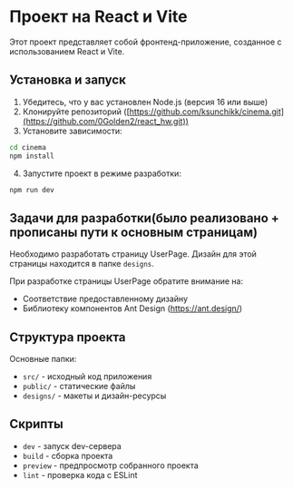 # Проект на React и Vite

Этот проект представляет собой фронтенд-приложение, созданное с использованием React и Vite.

## Установка и запуск

1. Убедитесь, что у вас установлен Node.js (версия 16 или выше)
2. Клонируйте репозиторий ([https://github.com/ksunchikk/cinema.git](https://github.com/0Golden2/react_hw.git))
3. Установите зависимости:

```bash
cd cinema
npm install
```

4. Запустите проект в режиме разработки:

```bash
npm run dev
```

## Задачи для разработки(было реализовано + прописаны пути к основным страницам)

Необходимо разработать страницу UserPage. Дизайн для этой страницы находится в папке `designs`.

При разработке страницы UserPage обратите внимание на:

- Соответствие предоставленному дизайну
- Библиотеку компонентов Ant Design (https://ant.design/)

## Структура проекта

Основные папки:

- `src/` - исходный код приложения
- `public/` - статические файлы
- `designs/` - макеты и дизайн-ресурсы

## Скрипты

- `dev` - запуск dev-сервера
- `build` - сборка проекта
- `preview` - предпросмотр собранного проекта
- `lint` - проверка кода с ESLint

